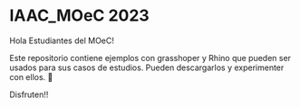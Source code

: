# IAAC_MOeC 2023


Hola Estudiantes del MOeC!

Este repositorio contiene ejemplos con grasshoper y Rhino que pueden ser usados para sus casos de estudios. 
Pueden descargarlos y experimenter con ellos. 🛬

Disfruten!! 




